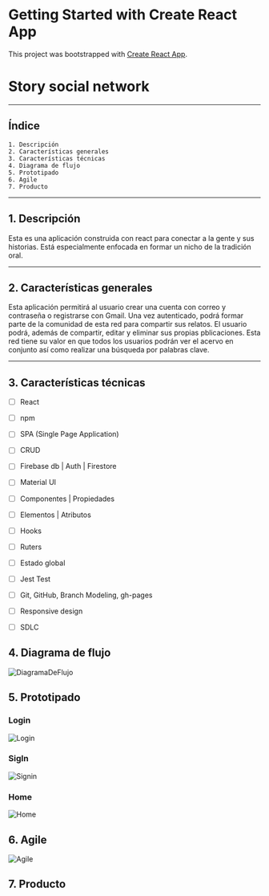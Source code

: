 # Getting Started with Create React App

This project was bootstrapped with [Create React App](https://github.com/facebook/create-react-app).

# Story social network

---

## Índice

    1. Descripción
    2. Características generales
    3. Características técnicas
    4. Diagrama de flujo
    5. Prototipado
    6. Agile
    7. Producto

---

## 1. Descripción

Esta es una aplicación construida con react para conectar a la gente y sus historias. Está especialmente enfocada en formar un nicho de la tradición oral. 

---

## 2. Características generales

Esta aplicación permitirá al usuario crear una cuenta con correo y contraseña o registrarse con Gmail. Una vez autenticado, podrá formar parte de la comunidad de esta red para compartir sus relatos. El usuario podrá, además de compartir, editar y eliminar sus propias pblicaciones. Esta red tiene su valor en que todos los usuarios podrán ver el acervo en conjunto así como realizar una búsqueda por palabras clave.

---

## 3. Características técnicas

- [ ] React
- [ ] npm
- [ ] SPA (Single Page Application)
- [ ] CRUD
- [ ] Firebase db | Auth | Firestore
- [ ] Material UI
- [ ] Componentes | Propiedades
- [ ] Elementos | Atributos
- [ ] Hooks
- [ ] Ruters
- [ ] Estado global
- [ ] Jest Test
- [ ] Git, GitHub, Branch Modeling, gh-pages
- [ ] Responsive design
- [ ] SDLC


## 4. Diagrama de flujo

![DiagramaDeFlujo]()

## 5. Prototipado

### Login
![Login]()

### SigIn
![Signin]()

### Home
![Home]()

## 6. Agile
![Agile]()

## 7. Producto
